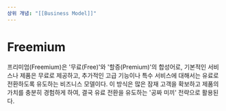 ```yaml
---
상위 개념: "[[Business Model]]"
---
```

# Freemium
프리미엄(Freemium)은 '무료(Free)'와 '할증(Premium)'의 합성어로, 기본적인 서비스나 제품은 무료로 제공하고, 추가적인 고급 기능이나 특수 서비스에 대해서는 유료로 전환하도록 유도하는 비즈니스 모델이다. 이 방식은 많은 잠재 고객을 확보하고 제품의 가치를 충분히 경험하게 하여, 결국 유료 전환을 유도하는 '공짜 미끼' 전략으로 활용된다. 